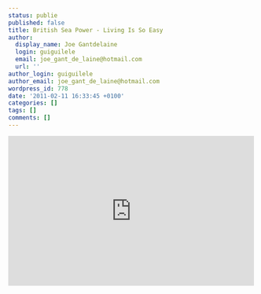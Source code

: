 ```yaml
---
status: publie
published: false
title: British Sea Power - Living Is So Easy
author:
  display_name: Joe Gantdelaine
  login: guiguilele
  email: joe_gant_de_laine@hotmail.com
  url: ''
author_login: guiguilele
author_email: joe_gant_de_laine@hotmail.com
wordpress_id: 778
date: '2011-02-11 16:33:45 +0100'
categories: []
tags: []
comments: []
---
```

<iframe title="YouTube video player" width="500" height="305" src="http://www.youtube.com/embed/CNOrK_T4UOI" frameborder="0" allowfullscreen></iframe>
